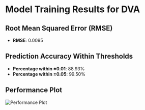 # Model Training Results for DVA

## Root Mean Squared Error (RMSE)
- **RMSE**: 0.0095

## Prediction Accuracy Within Thresholds
- **Percentage within ±0.01**: 88.93%
- **Percentage within ±0.05**: 99.50%

## Performance Plot
![Performance Plot](../imgs/DVA.png)
